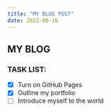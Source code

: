 ```yaml
---
title: "MY BLOG POST"
date: 2022-06-16
---
```


## MY BLOG

### TASK LIST:
- [x] Turn on GitHub Pages
- [x] Outline my portfolio
- [ ] Introduce myself to the world
